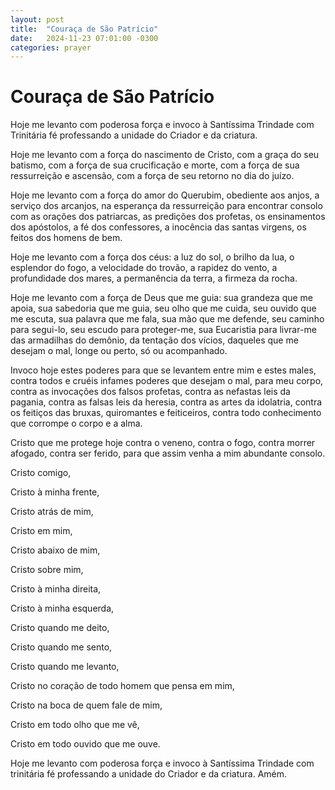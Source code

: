 ```yaml
---
layout: post
title:  "Couraça de São Patrício"
date:   2024-11-23 07:01:00 -0300
categories: prayer
---
```

# Couraça de São Patrício

Hoje me levanto com poderosa força e invoco à Santíssima Trindade com Trinitária fé professando a unidade do Criador e da criatura.

Hoje me levanto com a força do nascimento de Cristo, com a graça do seu batismo, com a força de sua crucificação e morte, com a força de sua ressurreição e ascensão, com a força de seu retorno no dia do juízo.

Hoje me levanto com a força do amor do Querubim, obediente aos anjos, a serviço dos arcanjos, na esperança da ressurreição para encontrar consolo com as orações dos patriarcas, as predições dos profetas, os ensinamentos dos apóstolos, a fé dos confessores, a inocência das santas virgens, os feitos dos homens de bem.

Hoje me levanto com a força dos céus: a luz do sol, o brilho da lua, o esplendor do fogo, a velocidade do trovão, a rapidez do vento, a profundidade dos mares, a permanência da terra, a firmeza da rocha.

Hoje me levanto com a força de Deus que me guia: sua grandeza que me apoia, sua sabedoria que me guia, seu olho que me cuida, seu ouvido que me escuta, sua palavra que me fala, sua mão que me defende, seu caminho para segui-lo, seu escudo para proteger-me, sua Eucaristia para livrar-me das armadilhas do demônio, da tentação dos vícios, daqueles que me desejam o mal, longe ou perto, só ou acompanhado.

Invoco hoje estes poderes para que se levantem entre mim e estes males, contra todos e cruéis infames poderes que desejam o mal, para meu corpo, contra as invocações dos falsos profetas, contra as nefastas leis da pagania, contra as falsas leis da heresia, contra as artes da idolatria, contra os feitiços das bruxas, quiromantes e feiticeiros, contra todo conhecimento que corrompe o corpo e a alma.

Cristo que me protege hoje contra o veneno, contra o fogo, contra morrer afogado, contra ser ferido, para que assim venha a mim abundante consolo.

Cristo comigo,

Cristo à minha frente,

Cristo atrás de mim,

Cristo em mim,

Cristo abaixo de mim,

Cristo sobre mim,

Cristo à minha direita,

Cristo à minha esquerda,

Cristo quando me deito,

Cristo quando me sento,

Cristo quando me levanto,

Cristo no coração de todo homem que pensa em mim,

Cristo na boca de quem fale de mim,

Cristo em todo olho que me vê,

Cristo em todo ouvido que me ouve.

Hoje me levanto com poderosa força e invoco à Santíssima Trindade com trinitária fé professando a unidade do Criador e da criatura. Amém.
